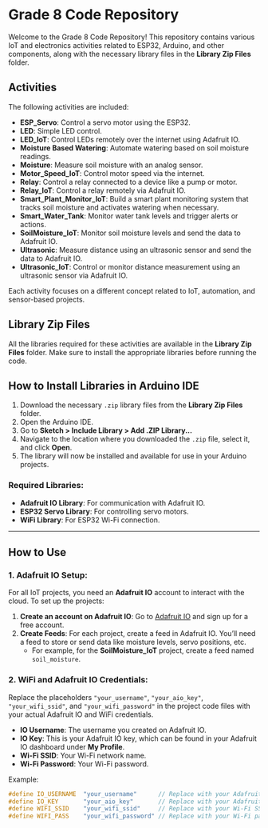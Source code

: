 # Grade 8 Code Repository

Welcome to the Grade 8 Code Repository! This repository contains various IoT and electronics activities related to ESP32, Arduino, and other components, along with the necessary library files in the **Library Zip Files** folder.

## Activities

The following activities are included:

- **ESP_Servo**: Control a servo motor using the ESP32.
- **LED**: Simple LED control.
- **LED_IoT**: Control LEDs remotely over the internet using Adafruit IO.
- **Moisture Based Watering**: Automate watering based on soil moisture readings.
- **Moisture**: Measure soil moisture with an analog sensor.
- **Motor_Speed_IoT**: Control motor speed via the internet.
- **Relay**: Control a relay connected to a device like a pump or motor.
- **Relay_IoT**: Control a relay remotely via Adafruit IO.
- **Smart_Plant_Monitor_IoT**: Build a smart plant monitoring system that tracks soil moisture and activates watering when necessary.
- **Smart_Water_Tank**: Monitor water tank levels and trigger alerts or actions.
- **SoilMoisture_IoT**: Monitor soil moisture levels and send the data to Adafruit IO.
- **Ultrasonic**: Measure distance using an ultrasonic sensor and send the data to Adafruit IO.
- **Ultrasonic_IoT**: Control or monitor distance measurement using an ultrasonic sensor via Adafruit IO.

Each activity focuses on a different concept related to IoT, automation, and sensor-based projects.

## Library Zip Files

All the libraries required for these activities are available in the **Library Zip Files** folder. Make sure to install the appropriate libraries before running the code.

## How to Install Libraries in Arduino IDE

1. Download the necessary `.zip` library files from the **Library Zip Files** folder.
2. Open the Arduino IDE.
3. Go to **Sketch > Include Library > Add .ZIP Library...**
4. Navigate to the location where you downloaded the `.zip` file, select it, and click **Open**.
5. The library will now be installed and available for use in your Arduino projects.

### Required Libraries:
- **Adafruit IO Library**: For communication with Adafruit IO.
- **ESP32 Servo Library**: For controlling servo motors.
- **WiFi Library**: For ESP32 Wi-Fi connection.

---

## How to Use

### 1. **Adafruit IO Setup**:

For all IoT projects, you need an **Adafruit IO** account to interact with the cloud. To set up the projects:

1. **Create an account on Adafruit IO**: Go to [Adafruit IO](https://io.adafruit.com/) and sign up for a free account.
2. **Create Feeds**: For each project, create a feed in Adafruit IO. You’ll need a feed to store or send data like moisture levels, servo positions, etc.
   - For example, for the **SoilMoisture_IoT** project, create a feed named `soil_moisture`.

### 2. **WiFi and Adafruit IO Credentials**:

Replace the placeholders `"your_username"`, `"your_aio_key"`, `"your_wifi_ssid"`, and `"your_wifi_password"` in the project code files with your actual Adafruit IO and WiFi credentials.

- **IO Username**: The username you created on Adafruit IO.
- **IO Key**: This is your Adafruit IO key, which can be found in your Adafruit IO dashboard under **My Profile**.
- **Wi-Fi SSID**: Your Wi-Fi network name.
- **Wi-Fi Password**: Your Wi-Fi password.

Example:

```cpp
#define IO_USERNAME  "your_username"      // Replace with your Adafruit IO username
#define IO_KEY       "your_aio_key"       // Replace with your Adafruit IO key
#define WIFI_SSID    "your_wifi_ssid"     // Replace with your Wi-Fi SSID
#define WIFI_PASS    "your_wifi_password" // Replace with your Wi-Fi password
